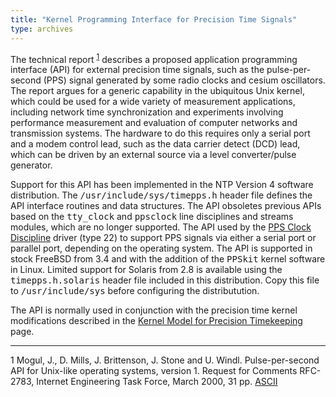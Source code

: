 ```yaml
---
title: "Kernel Programming Interface for Precision Time Signals"
type: archives
---
```


The technical report <sup>[1](#myfootnote1)</sup> describes a proposed application programming interface (API) for external precision time signals, such as the pulse-per-second (PPS) signal generated by some radio clocks and cesium oscillators. The report argues for a generic capability in the ubiquitous Unix kernel, which could be used for a wide variety of measurement applications, including network time synchronization and experiments involving performance measurement and evaluation of computer networks and transmission systems. The hardware to do this requires only a serial port and a modem control lead, such as the data carrier detect (DCD) lead, which can be driven by an external source via a level converter/pulse generator.

Support for this API has been implemented in the NTP Version 4 software distribution. The <tt>/usr/include/sys/timepps.h</tt> header file defines the API interface routines and data structures. The API obsoletes previous APIs based on the <tt>tty_clock</tt> and <tt>ppsclock</tt> line disciplines and streams modules, which are no longer supported. The API used by the [PPS Clock Discipline](/archives/drivers/driver22) driver (type 22) to support PPS signals via either a serial port or parallel port, depending on the operating system. The API is supported in stock FreeBSD from 3.4 and with the addition of the <tt>PPSkit</tt> kernel software in Linux. Limited support for Solaris from 2.8 is available using the <tt>timepps.h.solaris</tt> header file included in this distribution. Copy this file to <tt>/usr/include/sys</tt> before configuring the distributution.

The API is normally used in conjunction with the precision time kernel modifications described in the [Kernel Model for Precision Timekeeping](/archives/4.1.0/kern) page.

* * *

<a name="myfootnote1">1</a>  Mogul, J., D. Mills, J. Brittenson, J. Stone and U. Windl. Pulse-per-second API for Unix-like operating systems, version 1\. Request for Comments RFC-2783, Internet Engineering Task Force, March 2000, 31 pp. [ASCII](http://www.eecis.udel.edu/~mills/database/rfc/rfc2783.txt)